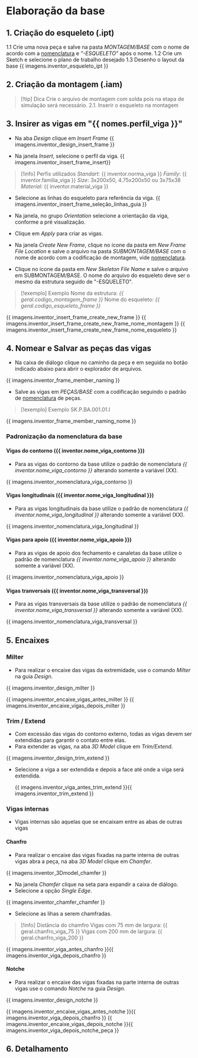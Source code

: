 # Elaboração da base
## 1. Criação do esqueleto (.ipt)
1.1 Crie uma nova peça e salve na pasta _MONTAGEM/BASE_ com o nome de acordo com a [nomenclatura](../Nomenclatura.md) e _"-ESQUELETO"_ após o nome.
1.2 Crie um Sketch e selecione o plano de trabalho desejado
1.3 Desenho o layout da base 
{{ imagens.inventor_esqueleto_ipt }}

## 2. Criação da montagem (.iam)
> [!tip] Dica
> Crie o arquivo de montagem com solda pois na etapa de simulação será necessário.
2.1. Inserir o esqueleto na montagem

## 3. Insirer as vigas em "{{ nomes.perfil_viga }}"
- Na aba _Design_ clique em _Insert Frame_
{{ imagens.inventor_design_insert_frame }}

- Na janela _Insert_, selecione o perfil da viga.
{{ imagens.inventor_insert_frame_insert}}

>[!info] Perfis utilizados
> *Standart*: {{ inventor.norma_viga }}
> *Family*: {{ inventor.familia_viga }}
> *Size*: 3x200x50, 4.75x200x50 ou 3x75x38
> *Material*: {{ inventor.material_viga }}

- Selecione as linhas do esqueleto para referência da viga.
{{ imagens.inventor_insert_frame_seleção_linhas_guia }}

- Na janela, no grupo _Orientation_ selecione a orientação da viga, conforme a pré visualização.
- Clique em _Apply_ para criar as vigas.

- Na janela _Create New Frame_, clique no ícone da pasta em _New Frame File Location_ e salve o arquivo na pasta _SUBMONTAGEM/BASE_ com o nome de acordo com a codificação de montagem, vide [nomenclatura](../Nomenclatura.md).
- Clique no ícone da pasta em _New Skeleton File Name_ e salve o arquivo em SUBMONTAGEM/BASE. O nome do arquivo do esqueleto deve ser o mesmo da estrutura seguido de "-ESQUELETO".

>[!exemplo] Exemplo
>Nome da estrutura: _{{ geral.codigo_montagem_frame }}_
>Nome do esqueleto: _{{ geral.codigo_esqueleto_frame }}_
  
{{ imagens.inventor_insert_frame_create_new_frame }} 
{{ imagens.inventor_insert_frame_create_new_frame_nome_montagem }}
{{ imagens.inventor_insert_frame_create_new_frame_nome_esqueleto }}

## 4. Nomear e Salvar as peças das vigas 
- Na caixa de diálogo clique no caminho da peça e em seguida no botão indicado abaixo para abrir o explorador de arquivos.

{{ imagens.inventor_frame_member_naming }}
- Salve as vigas em _PEÇAS/BASE_ com a codificação seguindo o padrão de [nomenclatura](../Nomenclatura.md) de peças.

>[!exemplo] Exemplo
>SK.P.BA.001.01.I

{{ imagens.inventor_frame_member_naming_nome }}

### Padronização da nomenclatura da base
#### Vigas do contorno ({{ inventor.nome_viga_contorno }})
- Para as vigas do contorno da base utilize o padrão de nomenclatura _{{ inventor.nome_viga_contorno }}_ alterando somente a variável (XX).

{{ imagens.inventor_nomenclatura_viga_contorno }}

#### Vigas longitudinais ({{ inventor.nome_viga_longitudinal }})
- Para as vigas longitudinais da base utilize o padrão de nomenclatura _{{ inventor.nome_viga_longitudinal }}_ alterando somente a variável (XX).

{{ imagens.inventor_nomenclatura_viga_longitudinal }}

#### Vigas para apoio ({{ inventor.nome_viga_apoio }})
- Para as vigas de apoio dos fechamento e canaletas da base utilize o padrão de nomenclatura _{{ inventor.nome_viga_apoio }}_ alterando somente a variável (XX).

{{ imagens.inventor_nomenclatura_viga_apoio }}

#### Vigas tranversais ({{ inventor.nome_viga_transversal }})
- Para as vigas transversais da base utilize o padrão de nomenclatura _{{ inventor.nome_viga_transversal }}_ alterando somente a variável (XX).

{{ imagens.inventor_nomenclatura_viga_transversal }}

## 5. Encaixes
### Milter
- Para realizar o encaixe das vigas da extremidade, use o comando _Milter_ na guia _Design_.

{{ imagens.inventor_design_milter }}

{{ imagens.inventor_encaixe_vigas_antes_milter }} {{ imagens.inventor_encaixe_vigas_depois_milter }}

### Trim / Extend
- Com excessão das vigas do contorno externo, todas as vigas devem ser extendidas para garantir o contato entre elas.
- Para extender as vigas, na aba _3D Model_ clique em _Trim/Extend_.
  
{{ imagens.inventor_design_trim_extend }}

- Selecione a viga a ser extendida e depois a face até onde a viga será extendida.

  {{ imagens.inventor_viga_antes_trim_extend }}{{ imagens.inventor_trim_extend }}

### Vigas internas
- Vigas internas são aquelas que se encaixam entre as abas de outras vigas
#### Chanfro
- Para realizar o encaixe das vigas fixadas na parte interna de outras vigas abra a peça, na aba _3D Model_ clique em _Chamfer_.

{{ imagens.inventor_3Dmodel_chamfer }}

- Na janela _Chamfer_ clique na seta para expandir a caixa de diálogo.
- Selecione a opção _Single Edge_.

{{ imagens.inventor_chamfer_chamfer }}

- Selecione as lihas a serem chamfradas.

>[!info] Distância do chamfro
> Vigas com 75 mm de largura: {{ geral.chanfro_viga_75 }}
> Vigas com 200 mm de largura: {{ geral.chanfro_viga_200 }}

{{ imagens.inventor_viga_antes_chanfro }}{{ imagens.inventor_viga_depois_chanfro }}

#### Notche
- Para realizar o encaixe das vigas fixadas na parte interna de outras vigas use o comando _Notche_ na guia _Design_.

{{ imagens.inventor_design_notche }}

{{ imagens.inventor_encaixe_vigas_antes_notche }}{{ imagens.inventor_viga_depois_chanfro }}
{{ imagens.inventor_encaixe_vigas_depois_notche }}{{ imagens.inventor_viga_depois_notche_peça }}

## 6. Detalhamento
